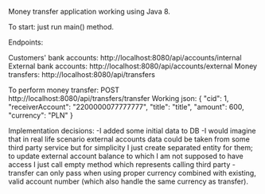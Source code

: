 Money transfer application working using Java 8.

To start: just run main() method.

Endpoints:

Customers' bank accounts: http://localhost:8080/api/accounts/internal
External bank accounts: http://localhost:8080/api/accounts/external
Money transfers: http://localhost:8080/api/transfers

To perform money transfer:
POST http://localhost:8080/api/transfers/transfer
Working json:
{
    "cid": 1,
    "receiverAccount": "2200000077777777",
    "title": "title",
    "amount": 600,
    "currency": "PLN"
}

Implementation decisions:
-I added some initial data to DB
-I would imagine that in real life scenario external accounts data could be taken from some third party
service but for simplicity I just create separated entity for them; to update external account balance
to which I am not supposed to have access I just call empty method which represents calling third party
-transfer can only pass when using proper currency combined with existing, valid account number
(which also handle the same currency as transfer).